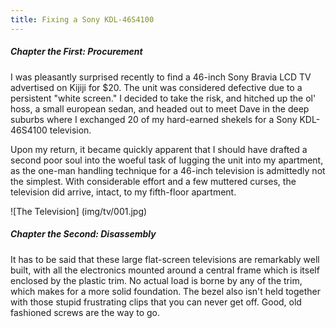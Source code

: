 ```yaml
---
title: Fixing a Sony KDL-46S4100
---
```


##### Chapter the First: Procurement

I was pleasantly surprised recently to find a 46-inch Sony Bravia LCD TV advertised on Kijiji for $20. The unit was considered defective due to a persistent "white screen." I decided to take the risk, and hitched up the ol' hoss, a small european sedan, and headed out to meet Dave in the deep suburbs where I exchanged 20 of my hard-earned shekels for a Sony KDL-46S4100 television.

Upon my return, it became quickly apparent that I should have drafted a second poor soul into the woeful task of lugging the unit into my apartment, as the one-man handling technique for a 46-inch television is admittedly not the simplest. With considerable effort and a few muttered curses, the television did arrive, intact, to my fifth-floor apartment.

![The Television]
(img/tv/001.jpg)

##### Chapter the Second: Disassembly

It has to be said that these large flat-screen televisions are remarkably well built, with all the electronics mounted around a central frame which is itself enclosed by the plastic trim. No actual load is borne by any of the trim, which makes for a more solid foundation. The bezel also isn't held together with those stupid frustrating clips that you can never get off. Good, old fashioned screws are the way to go.